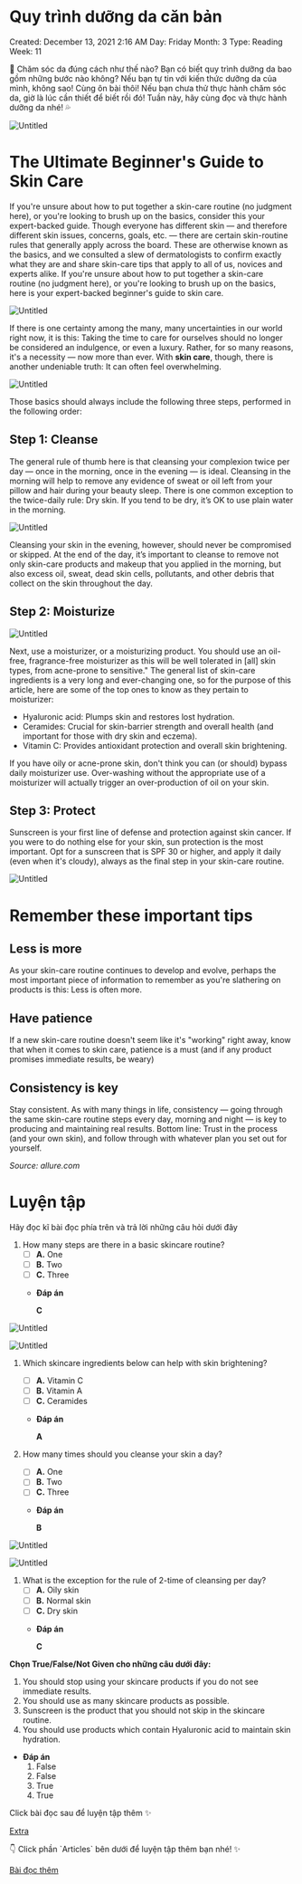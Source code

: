 # Quy trình dưỡng da căn bản

Created: December 13, 2021 2:16 AM
Day: Friday
Month: 3
Type: Reading
Week: 11

<aside>
📖 Chăm sóc da đúng cách như thế nào?
Bạn có biết quy trình dưỡng da bao gồm những bước nào không?
Nếu bạn tự tin với kiến thức dưỡng da của mình, không sao! Cùng ôn bài thôi!
Nếu bạn chưa thử thực hành chăm sóc da, giờ là lúc cần thiết để biết rồi đó!
Tuần này, hãy cùng đọc và thực hành dưỡng da nhé! 💦

</aside>

![Untitled](Quy%20tri%CC%80nh%20du%CC%9Bo%CC%9B%CC%83ng%20da%20ca%CC%86n%20ba%CC%89n%205a4593ec1f2d4367bb0a767f9d019e38/Untitled.png)

# The Ultimate Beginner's Guide to Skin Care

If you're unsure about how to put together a skin-care routine (no judgment here), or you're looking to brush up on the basics, consider this your expert-backed guide.
Though everyone has different skin — and therefore different skin issues, concerns, goals, etc. — there are certain skin-routine rules that generally apply across the board. These are otherwise known as the basics, and we consulted a slew of dermatologists to confirm exactly what they are and share skin-care tips that apply to all of us, novices and experts alike. If you're unsure about how to put together a skin-care routine (no judgment here), or you're looking to brush up on the basics, here is your expert-backed beginner's guide to skin care.

![Untitled](Quy%20tri%CC%80nh%20du%CC%9Bo%CC%9B%CC%83ng%20da%20ca%CC%86n%20ba%CC%89n%205a4593ec1f2d4367bb0a767f9d019e38/Untitled%201.png)

If there is one certainty among the many, many uncertainties in our world right now, it is this: Taking the time to care for ourselves should no longer be considered an indulgence, or even a luxury. Rather, for so many reasons, it's a necessity — now more than ever. With **skin care**, though, there is another undeniable truth: It can often feel overwhelming.

![Untitled](Quy%20tri%CC%80nh%20du%CC%9Bo%CC%9B%CC%83ng%20da%20ca%CC%86n%20ba%CC%89n%205a4593ec1f2d4367bb0a767f9d019e38/Untitled%202.png)

Those basics should always include the following three steps, performed in the following order:

## **Step 1: Cleanse**

The general rule of thumb here is that cleansing your complexion twice per day — once in the morning, once in the evening — is ideal. Cleansing in the morning will help to remove any evidence of sweat or oil left from your pillow and hair during your beauty sleep.
There is one common exception to the twice-daily rule: Dry skin. If you tend to be dry, it’s OK to use plain water in the morning.

![Untitled](Quy%20tri%CC%80nh%20du%CC%9Bo%CC%9B%CC%83ng%20da%20ca%CC%86n%20ba%CC%89n%205a4593ec1f2d4367bb0a767f9d019e38/Untitled%203.png)

Cleansing your skin in the evening, however, should never be compromised or skipped. At the end of the day, it’s important to cleanse to remove not only skin-care products and makeup that you applied in the morning, but also excess oil, sweat, dead skin cells, pollutants, and other debris that collect on the skin throughout the day.

## **Step 2: Moisturize**

![Untitled](Quy%20tri%CC%80nh%20du%CC%9Bo%CC%9B%CC%83ng%20da%20ca%CC%86n%20ba%CC%89n%205a4593ec1f2d4367bb0a767f9d019e38/Untitled%204.png)

Next, use a moisturizer, or a moisturizing product. You should use an oil-free, fragrance-free moisturizer as this will be well tolerated in [all] skin types, from acne-prone to sensitive."
The general list of skin-care ingredients is a very long and ever-changing one, so for the purpose of this article, here are some of the top ones to know as they pertain to moisturizer:

- Hyaluronic acid: Plumps skin and restores lost hydration.
- Ceramides: Crucial for skin-barrier strength and overall health (and important for those with dry skin and eczema).
- Vitamin C: Provides antioxidant protection and overall skin brightening.

If you have oily or acne-prone skin, don't think you can (or should) bypass daily moisturizer use. Over-washing without the appropriate use of a moisturizer will actually trigger an over-production of oil on your skin.

## **Step 3: Protect**

Sunscreen is your first line of defense and protection against skin cancer. If you were to do nothing else for your skin, sun protection is the most important.
Opt for a sunscreen that is SPF 30 or higher, and apply it daily (even when it's cloudy), always as the final step in your skin-care routine.

![Untitled](Quy%20tri%CC%80nh%20du%CC%9Bo%CC%9B%CC%83ng%20da%20ca%CC%86n%20ba%CC%89n%205a4593ec1f2d4367bb0a767f9d019e38/Untitled%205.png)

# **Remember these important tips**

## **Less is more**

As your skin-care routine continues to develop and evolve, perhaps the most important piece of information to remember as you're slathering on products is this: Less is often more.

## **Have patience**

If a new skin-care routine doesn't seem like it's "working" right away, know that when it comes to skin care, patience is a must (and if any product promises immediate results, be weary)

## **Consistency is key**

Stay consistent.  As with many things in life, consistency — going through the same skin-care routine steps every day, morning and night — is key to producing and maintaining real results. Bottom line: Trust in the process (and your own skin), and follow through with whatever plan you set out for yourself.

*Source: allure.com*

# Luyện tập

Hãy đọc kĩ bài đọc phía trên và trả lời những câu hỏi dưới đây

1.  How many steps are there in a basic skincare routine?
    - [ ]  **A.** One
    - [ ]  **B.** Two
    - [ ]  **C.** Three
    - **Đáp án**
        
        **C**
        

![Untitled](Quy%20tri%CC%80nh%20du%CC%9Bo%CC%9B%CC%83ng%20da%20ca%CC%86n%20ba%CC%89n%205a4593ec1f2d4367bb0a767f9d019e38/Untitled%206.png)

![Untitled](Quy%20tri%CC%80nh%20du%CC%9Bo%CC%9B%CC%83ng%20da%20ca%CC%86n%20ba%CC%89n%205a4593ec1f2d4367bb0a767f9d019e38/Untitled%207.png)

1. Which skincare ingredients below can help with skin brightening?
    - [ ]  **A.** Vitamin C
    - [ ]  **B.** Vitamin A
    - [ ]  **C.** Ceramides
    - **Đáp án**
        
        **A**
        

1. How many times should you cleanse your skin a day?
    - [ ]  **A.** One
    - [ ]  **B.** Two
    - [ ]  **C.** Three
    - **Đáp án**
        
        **B**
        

![Untitled](Quy%20tri%CC%80nh%20du%CC%9Bo%CC%9B%CC%83ng%20da%20ca%CC%86n%20ba%CC%89n%205a4593ec1f2d4367bb0a767f9d019e38/Untitled%208.png)

![Untitled](Quy%20tri%CC%80nh%20du%CC%9Bo%CC%9B%CC%83ng%20da%20ca%CC%86n%20ba%CC%89n%205a4593ec1f2d4367bb0a767f9d019e38/Untitled%209.png)

1. What is the exception for the rule of 2-time of cleansing per day?
    - [ ]  **A.** Oily skin
    - [ ]  **B.** Normal skin
    - [ ]  **C.** Dry skin
    - **Đáp án**
        
        **C**
        

**Chọn True/False/Not Given cho những câu dưới đây:**

1. You should stop using your skincare products if you do not see immediate results.
2. You should use as many skincare products as possible.
3. Sunscreen is the product that you should not skip in the skincare routine.
4. You should use products which contain Hyaluronic acid to maintain skin hydration.
- **Đáp án**
    1. False
    2. False
    3. True
    4. True

Click bài đọc sau để luyện tập thêm ✨

[Extra](https://www.notion.so/d4b69fa06d5b4eb2954bde66dd3a60c2)

<aside>
👇 Click phần `Articles` bên dưới để luyện tập thêm bạn nhé! ✨

</aside>

[Bài đọc thêm](Quy%20tri%CC%80nh%20du%CC%9Bo%CC%9B%CC%83ng%20da%20ca%CC%86n%20ba%CC%89n%205a4593ec1f2d4367bb0a767f9d019e38/Ba%CC%80i%20%C4%91o%CC%A3c%20the%CC%82m%202b70e2b859214d2e8b6779ad8f83e8c9.csv)